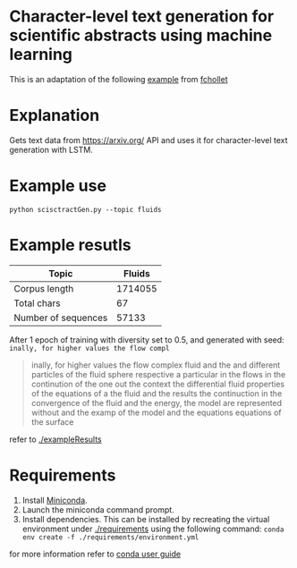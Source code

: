 # Character-level text generation for scientific abstracts using machine learning
This is an adaptation of the following [example](https://keras.io/examples/generative/lstm_character_level_text_generation/) from [fchollet](https://twitter.com/fchollet)

# Explanation
Gets text data from https://arxiv.org/ API and uses it for character-level text generation with LSTM.

# Example use
```python scisctractGen.py --topic fluids```

# Example resutls
|Topic|Fluids|
|---|---|
|Corpus length| 1714055|
|Total chars| 67|
|Number of sequences| 57133|

After 1 epoch of training with diversity set to 0.5, and generated with seed: ```inally, for higher values the flow compl```

> inally, for higher values the flow complex fluid and the and different particles of the fluid sphere respective a particular in the flows in the continution of the one out the context the differential fluid properties of the equations of a the fluid and the results the continuction in the convergence of the fluid and the energy, the model are represented without and the examp of the model and the equations equations of the surface

refer to [./exampleResults](./exampleResults)

# Requirements
1. Install [Miniconda](https://docs.conda.io/en/latest/miniconda.html).
2. Launch the miniconda command prompt.
3. Install dependencies. This can be installed by recreating the virtual environment under [./requirements](./requirements) using the following command: ```conda env create -f ./requirements/environment.yml```

for more information refer to [conda user guide](https://docs.conda.io/projects/conda/en/latest/user-guide/tasks/manage-environments.html)


